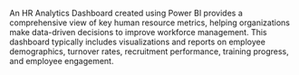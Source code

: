 An HR Analytics Dashboard created using Power BI provides a comprehensive view of key human resource metrics, helping organizations make data-driven decisions to improve workforce management. This dashboard typically includes visualizations and reports on employee demographics, turnover rates, recruitment performance, training progress, and employee engagement.
